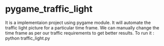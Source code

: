 # pygame_traffic_light
It is a implementaion project using pygame module.
It will automate the traffic light picture for a particular time frame.
We can manually change the time frame as per our traffic requirements to get better results.
To run it :
python traffic_light.py
